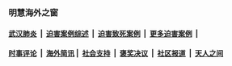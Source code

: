 
### 明慧海外之窗

####  [武汉肺炎](indexes/365.md?t=04280101) &nbsp;|&nbsp;  [迫害案例综述](indexes/328.md?t=04280101) &nbsp;|&nbsp; [迫害致死案例](indexes/277.md?t=04280101)  &nbsp;|&nbsp; [更多迫害案例](indexes/81.md?t=04280101)  &nbsp;|&nbsp; 
####  [时事评论](indexes/19.md?t=04280101) &nbsp;|&nbsp; [海外简讯](indexes/245.md?t=04280101)&nbsp;|&nbsp;  [社会支持](indexes/140.md?t=04280101) &nbsp;|&nbsp; [褒奖决议](indexes/282.md?t=04280101) &nbsp;|&nbsp; [社区报道](indexes/91.md?t=04280101)  &nbsp;|&nbsp; [天人之间](indexes/78.md?t=04280101) 

